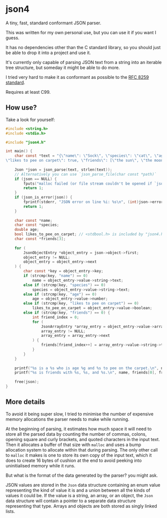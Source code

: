 # json4

A tiny, fast, standard conformant JSON parser.

This was written for my own personal use, but you can use it if you want I guess.

It has no dependencies other than the C standard library, so you should just be able to drop it into a project and use it.

It's currently only capable of parsing JSON text from a string into an iterable tree structure, but someday it might be able to do more.

I tried very hard to make it as conformant as possible to the [RFC 8259 standard](https://tools.ietf.org/html/rfc8259).

Requires at least C99.

## How use?

Take a look for yourself:

```c
#include <string.h>
#include <stdio.h>

#include "json4.h"

int main() {
	char const *text = "{\"name\": \"Sock\", \"species\": \"cat\", \"age\": 100,\
\"likes to pee on carpet\": true, \"friends\": [\"the sun\", \"the moon\", \"the stars\"]}";
  
	Json *json = json_parse(text, strlen(text));
	// Alternatively you can use `json_parse_file(char const *path)`
	if (json == NULL) {
		fputs("malloc failed (or file stream couldn't be opened if `json_parse_file` was used)", stderr);
		return 1;
	}
	if (json_is_error(json)) {
		fprintf(stderr, "JSON error on line %i: %s\n", (int)json->error->line, json->error->message);
		return 1;
	}
	
	char const *name;
	char const *species;
	double age;
	bool likes_to_pee_on_carpet; // <stdbool.h> is included by "json4.h" if you're not using c++
	char const *friends[3];
	
	for (
		JsonObjectEntry *object_entry = json->object->first;
		object_entry != NULL;
		object_entry = object_entry->next
	) {
		char const *key = object_entry->key;
		if (strcmp(key, "name") == 0)
			name = object_entry->value->string->text;
		else if (strcmp(key, "species") == 0)
			species = object_entry->value->string->text;
		else if (strcmp(key, "age") == 0)
			age = object_entry->value->number;
		else if (strcmp(key, "likes to pee on carpet") == 0)
			likes_to_pee_on_carpet = object_entry->value->boolean;
		else if (strcmp(key, "friends") == 0) {
			int friend_index = 0;
			for (
				JsonArrayEntry *array_entry = object_entry->value->array->first;
				array_entry != NULL;
				array_entry = array_entry->next
			) {
				friends[friend_index++] = array_entry->value->string->text;
			}
		}
	}
	
	printf("%s is a %s who is age %g and %s to pee on the carpet.\n", name, species, age, likes_to_pee_on_carpet ? "likes" : "does not like");
	printf("%s is friends with %s, %s, and %s.\n", name, friends[0], friends[1], friends[2]);
	
	free(json);
}
```
## More details

To avoid it being super slow, I tried to minimise the number of expensive memory allocations the parser needs to make while running.

At the beginning of parsing, it estimates how much space it will need to store all the parsed data by counting the number of commas, colons, opening square and curly brackets, and quoted characters in the input text. Then it allocates a buffer of that size with `malloc` and uses a bump allocation system to allocate within that during parsing. The only other call to `malloc` it makes is one to store its own copy of the input text, which it does to create 16 bytes of cushion at the end to avoid peeking into uninitialised memory while it runs.

But what is the format of the data generated by the parser? you might ask.

JSON values are stored in the `Json` data structure containing an enum value representing the kind of value it is and a union between all the kinds of values it could be. If the value is a string, an array, or an object, the `Json` data structure will contain a pointer to a separate data structure representing that type. Arrays and objects are both stored as singly linked lists.
